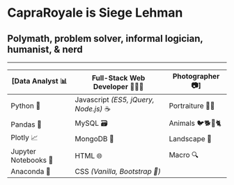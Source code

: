 # CapraRoyale is Siege Lehman

## Polymath, problem solver, informal logician, humanist, & nerd

<hr>

[Data Analyst 📊 | Full-Stack Web Developer 🧑🏻‍💻 | Photographer 📷]
---|---|---
|Python 🐍 | Javascript *(ES5, jQuery, Node.js)* ☕ | Portraiture 🧔🏻|
|Pandas 🐼 | MySQL 🗃️ | Animals 🐦🐕🐛🐈|
|Plotly 📈 | MongoDB 💽 | Landscape 🌄|
|Jupyter Notebooks 📓 | HTML 🌐 | Macro 🔍|
|Anaconda 🐉 | CSS *(Vanilla, Bootstrap 👢)* |